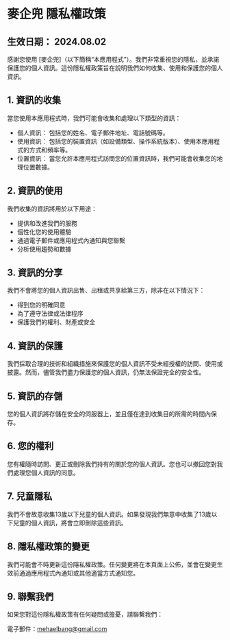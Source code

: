 # 麥企兜 隱私權政策

## 生效日期： 2024.08.02

感謝您使用 [麥企兜]（以下簡稱“本應用程式”）。我們非常重視您的隱私，並承諾保護您的個人資訊。這份隱私權政策旨在說明我們如何收集、使用和保護您的個人資訊。

## 1. 資訊的收集

當您使用本應用程式時，我們可能會收集和處理以下類型的資訊：

- 個人資訊： 包括您的姓名、電子郵件地址、電話號碼等。
- 使用資訊： 包括您的裝置資訊（如設備類型、操作系統版本）、使用本應用程式的方式和頻率等。
- 位置資訊： 當您允許本應用程式訪問您的位置資訊時，我們可能會收集您的地理位置數據。

## 2. 資訊的使用

我們收集的資訊將用於以下用途：
- 提供和改進我們的服務
- 個性化您的使用體驗
- 通過電子郵件或應用程式內通知與您聯繫
- 分析使用趨勢和數據

## 3. 資訊的分享
我們不會將您的個人資訊出售、出租或共享給第三方，除非在以下情況下：
- 得到您的明確同意
- 為了遵守法律或法律程序
- 保護我們的權利、財產或安全

## 4. 資訊的保護

我們採取合理的技術和組織措施來保護您的個人資訊不受未經授權的訪問、使用或披露。然而，儘管我們盡力保護您的個人資訊，仍無法保證完全的安全性。

## 5. 資訊的存儲

您的個人資訊將存儲在安全的伺服器上，並且僅在達到收集目的所需的時間內保存。

## 6. 您的權利

您有權隨時訪問、更正或刪除我們持有的關於您的個人資訊。您也可以撤回您對我們處理您個人資訊的同意。

## 7. 兒童隱私

我們不會故意收集13歲以下兒童的個人資訊。如果發現我們無意中收集了13歲以下兒童的個人資訊，將會立即刪除這些資訊。

## 8. 隱私權政策的變更

我們可能會不時更新這份隱私權政策。任何變更將在本頁面上公佈，並會在變更生效前通過應用程式內通知或其他適當方式通知您。

## 9. 聯繫我們

如果您對這份隱私權政策有任何疑問或擔憂，請聯繫我們：

電子郵件：mehaelbang@gmail.com
